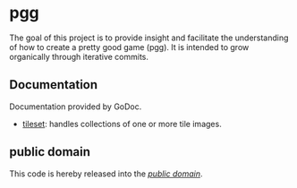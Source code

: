 pgg
===

The goal of this project is to provide insight and facilitate the understanding
of how to create a pretty good game (pgg). It is intended to grow organically
through iterative commits.

Documentation
-------------

Documentation provided by GoDoc.

   - [tileset][]: handles collections of one or more tile images.

[tileset]: http://godoc.org/github.com/mewmew/pgg/tileset

public domain
-------------

This code is hereby released into the *[public domain][]*.

[public domain]: https://creativecommons.org/publicdomain/zero/1.0/
